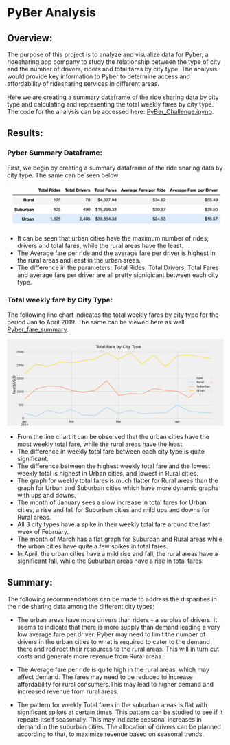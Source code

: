 # **PyBer Analysis**

## **Overview:**

The purpose of this project is to analyze and visualize data for Pyber, a ridesharing app company to study the relationship between the type of city and the number of drivers, riders and total fares by city type. The analysis would provide key information to Pyber to determine access and affordability of ridesharing services in different areas. 

Here we are creating a summary dataframe of the ride sharing data by city type and calculating and representing the total weekly fares by city type. The code for the analysis can be accessed here: [PyBer_Challenge.ipynb](PyBer_Challenge.ipynb).


## **Results:**

### __Pyber Summary Dataframe:__

First, we begin by creating a summary dataframe of the ride sharing data by city type. The same can be seen below:

 ![Pyber_summary_df](analysis/Pyber_summary_df.png)

- It can be seen that urban cities have the maximum number of rides, drivers and total fares, while the rural areas have the least.
- The Average fare per ride and the average fare per driver is highest in the rural areas and least in the urban areas.
- The difference in the parameters: Total Rides, Total Drivers, Total Fares and average fare per driver are all pretty signigicant between each city type.

### __Total weekly fare by City Type:__

The following line chart indicates the total weekly fares by city type for the period Jan to April 2019. The same can be viewed here as well: [Pyber_fare_summary](analysis/PyBer_fare_summary.png).


 ![PyBer_fare_summary](analysis/PyBer_fare_summary.png)

 - From the line chart it can be observed that the urban cities have the most weekly total fare, while the rural areas have the least.
 - The difference in weekly total fare between each city type is quite significant.
 - The difference between the highest weekly total fare and the lowest weekly total is highest in Urban cities, and lowest in Rural cities. 
 - The graph for weekly total fares is much flatter for Rural areas than the graph for Urban and Suburban cities which have more dynamic graphs with ups and downs.
 - The month of January sees a slow increase in total fares for Urban cities, a rise and fall for Suburban cities and mild ups and downs for Rural areas.
 - All 3 city types have a spike in their weekly total fare around the last week of February.
 - The month of March has a flat graph for Suburban and Rural areas while the urban cities have quite a few spikes in total fares.
 - In April, the urban cities have a mild rise and fall, the rural areas have a significant fall, while the Suburban areas have a rise in total fares.


## **Summary:**

The following recommendations can be made to address the disparities in the ride sharing data among the different city types:

- The urban areas have more drivers than riders - a surplus of drivers. It seems to indicate that there is more supply than demand leading a very low average fare per driver. Pyber may need to limit the number of drivers in the urban cities to what is required to cater to the demand there and redirect their resources to the rural areas. This will in turn cut costs and generate more revenue from Rural areas.

- The Average fare per ride is quite high in the rural areas, which may affect demand. The fares may need to be reduced to increase affordability for rural consumers.This may lead to higher demand and increased revenue from rural areas.

- The pattern for weekly Total fares in the suburban areas is flat with significant spikes at certain times. This pattern can be studied to see if it repeats itself seasonally. This may indicate seasonal increases in demand in the suburban cities. The allocation of drivers can be planned according to that, to maximize revenue based on seasonal trends.

